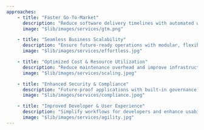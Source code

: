 ```yaml
---
approaches:
    - title: "Faster Go-To-Market"
      description: "Reduce software delivery timelines with automated workflows and cloud-native efficiency"
      image: "$lib/images/services/gtm.png"

    - title: "Seamless Business Scalability"
      description: "Ensure future-ready operations with modular, flexible, and easily adaptable architectures"
      image: "$lib/images/services/effortless.jpg"

    - title: "Optimized Cost & Resource Utilization"
      description: "Reduce maintenance overhead and improve infrastructure efficiency, minimizing technical debt."
      image: "$lib/images/services/scaling.jpeg"

    - title: "Enhanced Security & Compliance"
      description: "Future-proof applications with built-in governance, access control, and encryption standards"
      image: "$lib/images/services/compliance.jpeg"

    - title: "Improved Developer & User Experience"
      description: "Simplify workflows for developers and enhance usability for end users, boosting productivity and engagement"
      image: "$lib/images/services/agility.jpg"
---
```

